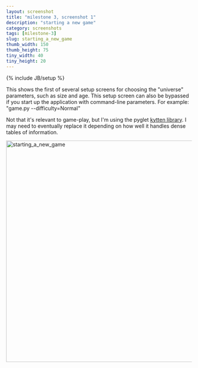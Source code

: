 ```yaml
---
layout: screenshot
title: "milestone 3, screenshot 1"
description: "starting a new game"
category: screenshots
tags: [milestone-3]
slug: starting_a_new_game
thumb_width: 150
thumb_height: 75
tiny_width: 40
tiny_height: 20
---
```

{% include JB/setup %}

This shows the first of several setup screens for choosing the "universe" parameters, such as size and age. This setup screen can also be bypassed if you start up the application with command-line parameters. For example: "game.py --difficulty=Normal"

Not that it's relevant to game-play, but I'm using the pyglet <a href="http://code.google.com/p/kytten/">kytten library</a>. I may need to eventually replace it depending on how well it handles dense tables of information.

<img height='600' width='798' alt='starting_a_new_game' src='{{ BASE_PATH }}/img/screenshots/2012-10-13/milestone-3/starting_a_new_game.png' />
